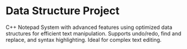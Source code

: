 # Data Structure Project
 C++ Notepad System with advanced features using optimized data structures for efficient text manipulation. Supports undo/redo, find and replace, and syntax highlighting. Ideal for complex text editing. 

